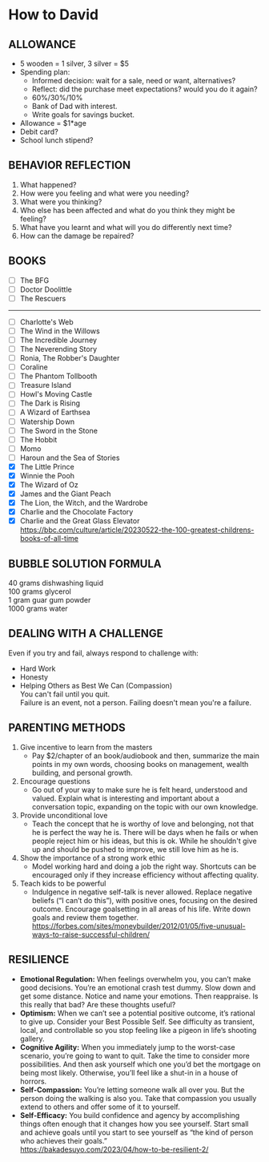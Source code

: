 # How to David

## ALLOWANCE

- 5 wooden = 1 silver, 3 silver = $5
- Spending plan:
	- Informed decision: wait for a sale, need or want, alternatives?
	- Reflect: did the purchase meet expectations? would you do it again?
	- 60%/30%/10%
	- Bank of Dad with interest.
	- Write goals for savings bucket.
- Allowance = $1*age
- Debit card?
- School lunch stipend?

## BEHAVIOR REFLECTION

1. What happened?
2. How were you feeling and what were you needing?
3. What were you thinking?
4. Who else has been affected and what do you think they might be feeling?
5. What have you learnt and what will you do differently next time?
6. How can the damage be repaired?

## BOOKS

- [ ] The BFG
- [ ] Doctor Doolittle
- [ ] The Rescuers
---
- [ ] Charlotte's Web
- [ ] The Wind in the Willows
- [ ] The Incredible Journey
- [ ] The Neverending Story
- [ ] Ronia, The Robber's Daughter
- [ ] Coraline
- [ ] The Phantom Tollbooth
- [ ] Treasure Island
- [ ] Howl's Moving Castle
- [ ] The Dark is Rising
- [ ] A Wizard of Earthsea
- [ ] Watership Down
- [ ] The Sword in the Stone
- [ ] The Hobbit
- [ ] Momo
- [ ] Haroun and the Sea of Stories
- [X] The Little Prince
- [X] Winnie the Pooh
- [X] The Wizard of Oz
- [X] James and the Giant Peach
- [X] The Lion, the Witch, and the Wardrobe
- [X] Charlie and the Chocolate Factory
- [X] Charlie and the Great Glass Elevator
https://bbc.com/culture/article/20230522-the-100-greatest-childrens-books-of-all-time

## BUBBLE SOLUTION FORMULA

40	grams	dishwashing liquid  
100	grams	glycerol  
1	gram	guar gum powder  
1000	grams	water  

## DEALING WITH A CHALLENGE

Even if you try and fail, always respond to challenge with:  
* Hard Work
* Honesty
* Helping Others as Best We Can (Compassion)  
You can't fail until you quit.  
Failure is an event, not a person. Failing doesn't mean you're a failure.  

## PARENTING METHODS
1. Give incentive to learn from the masters
	- Pay $2/chapter of an book/audiobook and then, summarize the main points in my own words, choosing books on management, wealth building, and personal growth.
2. Encourage questions
	- Go out of your way to make sure he is felt heard, understood and valued. Explain what is interesting and important about a conversation topic, expanding on the topic with our own knowledge.
3. Provide unconditional love
	- Teach the concept that he is worthy of love and belonging, not that he is perfect the way he is. There will be days when he fails or when people reject him or his ideas, but this is ok. While he shouldn't give up and should be pushed to improve, we still love him as he is.
4. Show the importance of a strong work ethic
	- Model working hard and doing a job the right way. Shortcuts can be encouraged only if they increase efficiency without affecting quality.
5. Teach kids to be powerful
	- Indulgence in negative self-talk is never allowed. Replace negative beliefs (“I can’t do this”), with positive ones, focusing on the desired outcome. Encourage goalsetting in all areas of his life. Write down goals and review them together.  
https://forbes.com/sites/moneybuilder/2012/01/05/five-unusual-ways-to-raise-successful-children/

## RESILIENCE
* **Emotional Regulation:** When feelings overwhelm you, you can’t make good decisions. You’re an emotional crash test dummy. Slow down and get some distance. Notice and name your emotions. Then reappraise. Is this really that bad? Are these thoughts useful?
* **Optimism:** When we can’t see a potential positive outcome, it’s rational to give up. Consider your Best Possible Self. See difficulty as transient, local, and controllable so you stop feeling like a pigeon in life’s shooting gallery.
* **Cognitive Agility:** When you immediately jump to the worst-case scenario, you’re going to want to quit. Take the time to consider more possibilities. And then ask yourself which one you’d bet the mortgage on being most likely. Otherwise, you’ll feel like a shut-in in a house of horrors.
* **Self-Compassion:** You’re letting someone walk all over you. But the person doing the walking is also you. Take that compassion you usually extend to others and offer some of it to yourself.
* **Self-Efficacy:** You build confidence and agency by accomplishing things often enough that it changes how you see yourself. Start small and achieve goals until you start to see yourself as “the kind of person who achieves their goals.”  
https://bakadesuyo.com/2023/04/how-to-be-resilient-2/
